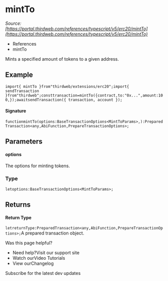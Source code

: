 # mintTo

*Source: [https://portal.thirdweb.com/references/typescript/v5/erc20/mintTo](https://portal.thirdweb.com/references/typescript/v5/erc20/mintTo)*

* References
* mintTo

Mints a specified amount of tokens to a given address.

## Example

`import{ mintTo }from"thirdweb/extensions/erc20";import{ sendTransaction }from"thirdweb";consttransaction=mintTo({contract,to:"0x...",amount:100,});awaitsendTransaction({ transaction, account });`
#### Signature

`functionmintTo(options:BaseTransactionOptions<MintToParams>,):PreparedTransaction<any,AbiFunction,PrepareTransactionOptions>;`
## Parameters

#### options

The options for minting tokens.

### Type

`letoptions:BaseTransactionOptions<MintToParams>;`
## Returns

#### Return Type

`letreturnType:PreparedTransaction<any,AbiFunction,PrepareTransactionOptions>;`A prepared transaction object.

Was this page helpful?

* Need help?Visit our support site
* Watch ourVideo Tutorials
* View ourChangelog

Subscribe for the latest dev updates

